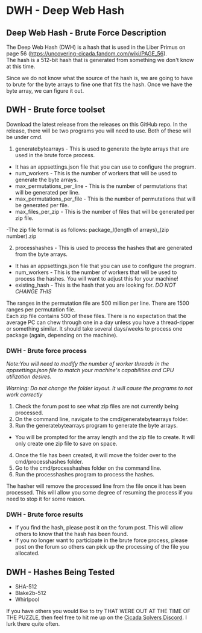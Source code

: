 # DWH - Deep Web Hash
## Deep Web Hash - Brute Force Description
The Deep Web Hash (DWH) is a hash that is used in the Liber Primus on page 56 (https://uncovering-cicada.fandom.com/wiki/PAGE_56).  
The hash is a 512-bit hash that is generated from something we don't know at this time.

Since we do not know what the source of the hash is, we are going to have to brute for the byte arrays to fine one that 
fits the hash.  Once we have the byte array, we can figure it out.

## DWH - Brute force toolset
Download the latest release from the releases on this GitHub repo.
In the release, there will be two programs you will need to use.  Both of these will be under cmd.

1. generatebytearrays - This is used to generate the byte arrays that are used in the brute force process.
- It has an appsettings.json file that you can use to configure the program.
- num_workers - This is the number of workers that will be used to generate the byte arrays.
- max_permutations_per_line - This is the number of permutations that will be generated per line.
- max_permutations_per_file - This is the number of permutations that will be generated per file.
- max_files_per_zip - This is the number of files that will be generated per zip file.

-The zip file format is as follows: package_l(length of arrays)\_(zip number).zip

2. processhashes - This is used to process the hashes that are generated from the byte arrays.
- It has an appsettings.json file that you can use to configure the program.
- num_workers - This is the number of workers that will be used to process the hashes.  You will want to adjust this for your machine!
- existing_hash - This is the hash that you are looking for. *DO NOT CHANGE THIS*

The ranges in the permutation file are 500 million per line. There are 1500 ranges per permutation file.  
Each zip file contains 500 of these files.  There is no expectation that the average PC can chew through one in a day unless you have a thread-ripper or something similar.
It should take several days/weeks to process one package (again, depending on the machine).

### DWH - Brute force process
*Note:You will need to modify the number of worker threads in the appsettings.json file to match your machine's capabilities and CPU utilization desires.*

*Warning: Do not change the folder layout.  It will cause the programs to not work correctly*

1. Check the forum post to see what zip files are not currently being processed.
2. On the command line, navigate to the cmd/generatebytearrays folder.
3. Run the generatebytearrays program to generate the byte arrays.
- You will be prompted for the array length and the zip file to create.  It will only create one zip file to save on space.
4. Once the file has been created, it will move the folder over to the cmd/processhashes folder.
5. Go to the cmd/processhashes folder on the command line.
6. Run the processhashes program to process the hashes.

The hasher will remove the processed line from the file once it has been processed.  This will allow you some degree of resuming the process if you need to stop it for some reason.

### DWH - Brute force results
- If you find the hash, please post it on the forum post.  This will allow others to know that the hash has been found.
- If you no longer want to participate in the brute force process, please post on the forum so others can pick up the processing of the file you allocated.

## DWH - Hashes Being Tested
- SHA-512
- Blake2b-512
- Whirlpool

If you have others you would like to try THAT WERE OUT AT THE TIME OF THE PUZZLE, then feel free to hit me up on the
[Cicada Solvers Discord](https://discord.com/invite/5qznJtjw?utm_source=Discord%20Widget&utm_medium=Connect).
I lurk there quite often.
